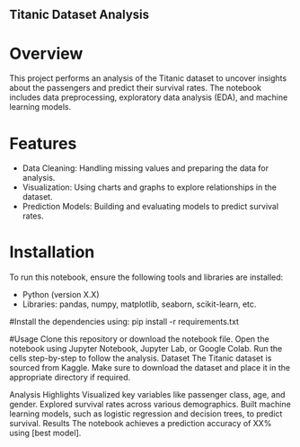 ## Titanic Dataset Analysis
# Overview
This project performs an analysis of the Titanic dataset to uncover insights about the passengers and predict their survival rates. The notebook includes data preprocessing, exploratory data analysis (EDA), and machine learning models.

# Features
- Data Cleaning: Handling missing values and preparing the data for analysis.
- Visualization: Using charts and graphs to explore relationships in the dataset.
- Prediction Models: Building and evaluating models to predict survival rates.

# Installation
To run this notebook, ensure the following tools and libraries are installed:
- Python (version X.X)
-  Libraries: pandas, numpy, matplotlib, seaborn, scikit-learn, etc.

#Install the dependencies using:
pip install -r requirements.txt  

#Usage
Clone this repository or download the notebook file.
Open the notebook using Jupyter Notebook, Jupyter Lab, or Google Colab.
Run the cells step-by-step to follow the analysis.
Dataset
The Titanic dataset is sourced from Kaggle. Make sure to download the dataset and place it in the appropriate directory if required.

Analysis Highlights
Visualized key variables like passenger class, age, and gender.
Explored survival rates across various demographics.
Built machine learning models, such as logistic regression and decision trees, to predict survival.
Results
The notebook achieves a prediction accuracy of XX% using [best model].
